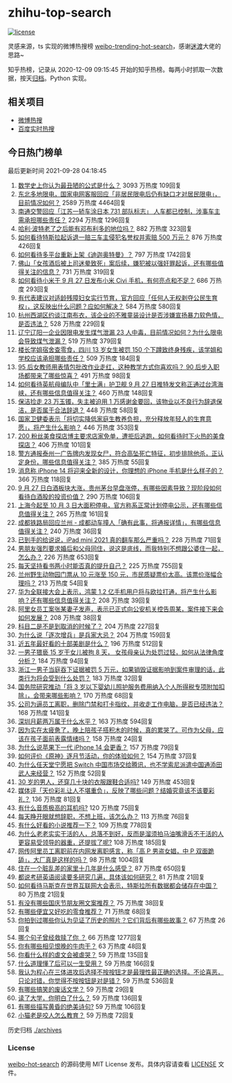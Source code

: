 # zhihu-top-search

[![license](https://img.shields.io/github/license/Arrackisarookie/zhihu-top-search)](https://github.com/Arrackisarookie/zhihu-top-search/blob/master/LICENSE)

灵感来源，ts 实现的微博热搜榜 [weibo-trending-hot-search](https://github.com/justjavac/weibo-trending-hot-search)，感谢[迷渡](https://github.com/justjavac)大佬的思路~

知乎热榜，记录从 2020-12-09 09:15:45 开始的知乎热榜。每两小时抓取一次数据，按天[归档](./archives)。Python 实现。

## 相关项目
+ [微博热搜](https://github.com/Arrackisarookie/weibo-hot-search)
+ [百度实时热搜](https://github.com/Arrackisarookie/baidu-hot-search)

## 今日热门榜单

<!-- Rank Begin -->

最后更新时间 2021-09-28 04:18:45

1. [数学史上你认为最丑陋的公式是什么？](https://www.zhihu.com/question/21400777) 3093 万热度 109回复
1. [东北多地限电，国家电网客服回应「非居民限电后仍有缺口才对居民限电」，目前情况如何？](https://www.zhihu.com/question/489134032) 2589 万热度 4464回复
1. [南通交警回应「江苏一轿车涂日本 731 部队标志」 人车都已控制，涉事车主需承担哪些责任？](https://www.zhihu.com/question/489327788) 2294 万热度 1296回复
1. [哈利·波特老了之后能有邓布利多的地位吗？](https://www.zhihu.com/question/338687999) 882 万热度 323回复
1. [如何看待特斯拉起诉退一赔三车主侵犯名誉权并索赔 500 万元？](https://www.zhihu.com/question/489162146) 876 万热度 426回复
1. [如何看待多平台重新上架《迪迦奥特曼》？](https://www.zhihu.com/question/489357416) 797 万热度 1742回复
1. [佛山「女孩酒后被上司迷晕致死」案后续，嫌犯被以强奸罪起诉，还有哪些值得关注的信息？](https://www.zhihu.com/question/489252940) 731 万热度 319回复
1. [如何看待小米于 9 月 27 日发布小米 Civi 手机，有何亮点和不足？](https://www.zhihu.com/question/489317699) 686 万热度 293回复
1. [有代表建议对适龄残障妇女实行节育，官方回应「任何人无权剥夺公民生育权」，这反映出什么问题？应如何解决？](https://www.zhihu.com/question/489103147) 584 万热度 580回复
1. [杭州西湖区约谈江南布衣，该企业的不雅童装设计是否涉嫌宣扬暴力软色情，是否违法？](https://www.zhihu.com/question/488803121) 528 万热度 229回复
1. [辽宁辽阳一企业因限电发生煤气泄漏 23 人中毒，目前情况如何？为什么限电会导致煤气泄漏？](https://www.zhihu.com/question/489258431) 519 万热度 379回复
1. [楼长学姐宿舍查零食，四川 13 岁女生被罚 150 个下蹲致终身残疾，该学姐和学校应该承担哪些责任？](https://www.zhihu.com/question/489148223) 509 万热度 184回复
1. [95 后女教师用表情包批改作业走红，这种教学方式你喜欢吗？ 90 后步入职场都带来了哪些惊喜？](https://www.zhihu.com/question/489291385) 491 万热度 98回复
1. [如何看待英航母编队中「里士满」护卫舰 9 月 27 日推特发文称正通过台湾海峡，还有哪些信息值得关注？](https://www.zhihu.com/question/489290839) 460 万热度 148回复
1. [保洁捡走 23 万玉镯，失主被迫用 1 万感谢金要回，该物业以不良行为辞退保洁，是否属于合法辞退？](https://www.zhihu.com/question/489246171) 448 万热度 58回复
1. [国家卫健委表示「将切实降低家庭生教养负担，充分释放年轻人的生育意愿」，将产生什么影响？](https://www.zhihu.com/question/489359595) 446 万热度 353回复
1. [200 粉丝美食探店博主要求店家免单，遭拒后逃跑，如何看待时下火热的美食探店？](https://www.zhihu.com/question/489081435) 406 万热度 101回复
1. [警方通报泰州一广告牌内发现女尸，符合高坠死亡特征，初步排除他杀，正认定身份，哪些信息值得关注？](https://www.zhihu.com/question/489246280) 385 万热度 55回复
1. [消息称 iPhone 14 将迎来全新的设计，你理想的 iPhone 手机是什么样子的？](https://www.zhihu.com/question/489277226) 366 万热度 118回复
1. [9 月 27 日白酒板块大涨，贵州茅台早盘涨停，有哪些因素导致？现阶段如何看待白酒股的投资价值？](https://www.zhihu.com/question/489279898) 290 万热度 106回复
1. [上海今起至 10 月 3 日大面积停电，官方称系正常计划停电公示，还有哪些信息值得关注？](https://www.zhihu.com/question/489318861) 265 万热度 161回复
1. [成都铁路局回应兰州 - 成都动车撞人「确有此事，将通报详情」，有哪些信息值得关注？](https://www.zhihu.com/question/489369725) 240 万热度 36回复
1. [已到手的给说说，iPad mini 2021 真的翻车那么严重吗？](https://www.zhihu.com/question/488911682) 228 万热度 71回复
1. [男朋友强烈要求婚后和父母同住，说这是底线，而我特别不想跟公婆住一起，怎么办？](https://www.zhihu.com/question/308129304) 226 万热度 653回复
1. [每天坚持看书两小时能否真的提升自己？](https://www.zhihu.com/question/451546101) 225 万热度 755回复
1. [兰州野生动物园门票从 10 元涨至 150 元，市民质疑票价太高。该票价涨幅合理吗？](https://www.zhihu.com/question/489137599) 213 万热度 54回复
1. [华为全联接大会上表示，鸿蒙 1.2 亿手机用户将与欧拉打通，将产生什么影响？还有哪些信息值得关注？](https://www.zhihu.com/question/489064401) 208 万热度 39回复
1. [阿里女员工案张某妻子发声，表示已正式向公安机关控告周某，案件接下来会如何发展？](https://www.zhihu.com/question/489396004) 208 万热度 38回复
1. [科目二是不是到取消的时候了？](https://www.zhihu.com/question/488451660) 204 万热度 227回复
1. [为什么说「逐次增兵」是兵家大忌？](https://www.zhihu.com/question/487802684) 204 万热度 159回复
1. [近五年最好看的十部美剧是什么？](https://www.zhihu.com/question/26348231) 196 万热度 512回复
1. [一男子猥亵 15 岁干女儿被拘 8 天， 女孩母亲认为处罚过轻，如何从法律角度分析？](https://www.zhihu.com/question/489059182) 184 万热度 94回复
1. [浙江一男子当庭吞下证据被罚 5 万元，如果销毁证据影响到案件审理的话，此类行为将会受到什么处罚？](https://www.zhihu.com/question/489287540) 183 万热度 32回复
1. [国务院研究推动「将 3 岁以下婴幼儿照护服务费用纳入个人所得税专项附加扣除」，会带来哪些影响？](https://www.zhihu.com/question/489263490) 170 万热度 68回复
1. [公司为逼员工离职，删除门禁和打卡指纹，并收走工作电脑，是否已经违法？](https://www.zhihu.com/question/458446577) 168 万热度 141回复
1. [深圳月薪两万属于什么水平？](https://www.zhihu.com/question/361776418) 163 万热度 594回复
1. [因为实在太疲惫了，晚上陪孩子搭积木的时候，真的累哭了。可作为父母，应该在孩子面前表露情绪吗？](https://www.zhihu.com/question/487649558) 158 万热度 24回复
1. [为什么说苹果下一代 iPhone 14 会更香？](https://www.zhihu.com/question/487142561) 157 万热度 79回复
1. [如何评价《原神》逐月节活动，你的体验如何？](https://www.zhihu.com/question/489263962) 154 万热度 37回复
1. [为什么任天堂宁愿把 Switch 中国市场交给腾讯，也不学索尼派遣中国通添田武人来经营？](https://www.zhihu.com/question/481979078) 152 万热度 52回复
1. [30 岁的男人，还穿几十块的衣服跟鞋合适吗?](https://www.zhihu.com/question/477706417) 149 万热度 453回复
1. [媒体评「天价彩礼让人不堪重负」，反映了哪些问题？结婚究竟该不该要彩礼？](https://www.zhihu.com/question/488694230) 136 万热度 81回复
1. [有什么音质极高的耳机吗?](https://www.zhihu.com/question/421327934) 120 万热度 75回复
1. [每天睁开眼就想辞职，不想上班，该怎么办？](https://www.zhihu.com/question/424373200) 113 万热度 76回复
1. [有什么好看的小说推荐一下？](https://www.zhihu.com/question/334449041) 109 万热度 778回复
1. [为什么老老实实干活的人，总落不到好，反而是溜须拍马油嘴滑舌不干活的人更容易受领导的器重，还提拔了呢?](https://www.zhihu.com/question/481739887) 108 万热度 185回复
1. [网传阿里员工离职前在内网发离职感言，称「高 P 男盗女娼，中 P 双面跪舔」，大厂真是这样的吗？](https://www.zhihu.com/question/489084704) 98 万热度 1004回复
1. [住在一个脏乱差的家里十几年是什么感受？](https://www.zhihu.com/question/47639633) 87 万热度 650回复
1. [都说考研英语阅读要多研究几遍，具体该如何研究？](https://www.zhihu.com/question/489260303) 81 万热度 21回复
1. [如何看待马斯克在世界互联网大会表示，特斯拉所有数据都会储存在中国？](https://www.zhihu.com/question/489085133) 80 万热度 21回复
1. [有没有哪些国庆节朋友圈文案推荐？](https://www.zhihu.com/question/488226910) 75 万热度 38回复
1. [有哪些便宜又好吃的零食推荐？](https://www.zhihu.com/question/477656485) 71 万热度 68回复
1. [你拍到过哪些你认为见证了历史的照片？它们背后有哪些故事？](https://www.zhihu.com/question/487009709) 67 万热度 26回复
1. [哪个句子曾经救赎了你 ？](https://www.zhihu.com/question/453706577) 66 万热度 1277回复
1. [你有哪些相见恨晚的牛肉干？](https://www.zhihu.com/question/37698504) 63 万热度 48回复
1. [你看什么样的虐文会被虐哭？](https://www.zhihu.com/question/375478657) 59 万热度 135回复
1. [什么道理懂了后可以一生受用？](https://www.zhihu.com/question/456002135) 59 万热度 166回复
1. [我认为程心在三体进攻后选择不按按钮才是最理性最正确的选择。不论喜恶，只论对错，你觉得不按按钮是对是错？](https://www.zhihu.com/question/313151101) 59 万热度 536回复
1. [有哪些搞笑的废话文学？](https://www.zhihu.com/question/482233311) 59 万热度 29回复
1. [读了大学，你明白了什么？](https://www.zhihu.com/question/480777262) 59 万热度 136回复
1. [有哪些描写黄昏的绝美诗句?](https://www.zhihu.com/question/351955708) 59 万热度 106回复
1. [小猫老是咬人怎么教育？](https://www.zhihu.com/question/358028355) 59 万热度 72回复
<!-- Rank End -->

历史归档 [./archives](./archives)

### License

[weibo-hot-search](https://github.com/Arrackisarookie/zhihu-top-search) 的源码使用 MIT License 发布。具体内容请查看 [LICENSE](./LICENSE) 文件。
